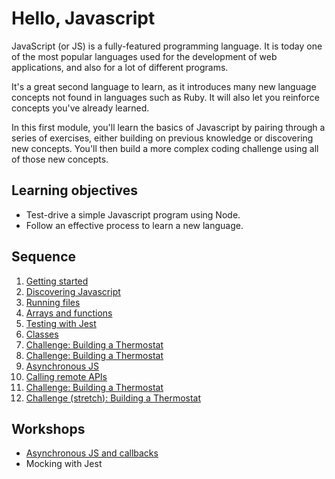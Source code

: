 # Hello, Javascript

JavaScript (or JS) is a fully-featured programming language. It is today one of the most popular languages used for the development of web applications, and also for a lot of different programs.

It's a great second language to learn, as it introduces many new language concepts not found in languages such as Ruby. It will also let you reinforce concepts you've already learned.

In this first module, you'll learn the basics of Javascript by pairing through a series of exercises, either building on previous knowledge or discovering new concepts. You'll then build a more complex coding challenge using all of those new concepts.

## Learning objectives

* Test-drive a simple Javascript program using Node.
* Follow an effective process to learn a new language.

## Sequence

1. [Getting started](contents/1-getting-started.md)
2. [Discovering Javascript](contents/2-discovering-js.md)
3. [Running files](contents/3-running-js-files.md)
4. [Arrays and functions](contents/4-arrays.md)
5. [Testing with Jest](contents/5-testing-with-jest.md)
6. [Classes](contents/6-classes.md)
7. [Challenge: Building a Thermostat](contents/7-thermostat.md)
8. [Challenge: Building a Thermostat](contents/7b-thermostat-ui.md)
9. [Asynchronous JS](contents/8-async.md)
10. [Calling remote APIs](contents/9-calling-apis.md)
11. [Challenge: Building a Thermostat](contents/10-weather-api.md)
12. [Challenge (stretch): Building a Thermostat](contents/11-thermostat-web.md)

## Workshops

 * [Asynchronous JS and callbacks](./workshops/async-js-and-callbacks)
 * Mocking with Jest